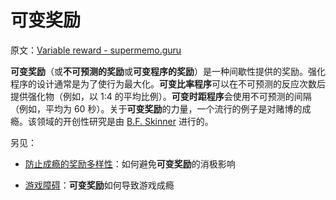 # 可变奖励

原文：[Variable reward - supermemo.guru](https://supermemo.guru/wiki/Variable_reward)

**可变奖励**（或**不可预测的奖励**或**可变程序的奖励**）是一种间歇性提供的奖励。强化程序的设计通常是为了使行为最大化。**可变比率程序**可以在不可预测的反应次数后提供强化物（例如，以 1:4 的平均比例）。**可变时距程序**会使用不可预测的间隔（例如，平均为 60 秒）。关于**可变奖励**的力量，一个流行的例子是对赌博的成瘾。该领域的开创性研究是由 [B.F. Skinner](https://en.wikipedia.org/wiki/B._F._Skinner) 进行的。

另见：

- [防止成瘾的奖励多样性](https://supermemo.guru/wiki/Reward_diversity_in_preventing_addictions)：如何避免**可变奖励**的消极影响

- [游戏障碍](https://supermemo.guru/wiki/Gaming_disorder)：**可变奖励**如何导致游戏成瘾